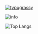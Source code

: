 [![typograssy](https://typograssy.deno.dev/api?text=Profile)](https://github.com/kawarimidoll/typograssy)

![info](http://github-profile-summary-cards.vercel.app/api/cards/profile-details?username=rice8y&theme=github)

![Top Langs](https://github-readme-stats.vercel.app/api/top-langs/?username=rice8y&langs_count=50)

